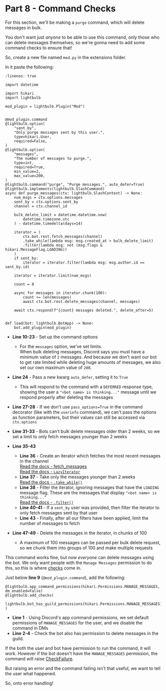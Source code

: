 # Part 8 - Command Checks

For this section, we'll be making a `purge` command, which will delete messages in bulk.

You don't want just *anyone* to be able to use this command, only those who can delete messages themselves, so we're gonna need to add some command checks to ensure that!

So, create a new file named `mod.py` in the extensions folder.

In it paste the following:

```{code-block} python
:linenos: true

import datetime

import hikari
import lightbulb

mod_plugin = lightbulb.Plugin("Mod")


@mod_plugin.command
@lightbulb.option(
    "sent_by",
    "Only purge messages sent by this user.",
    type=hikari.User,
    required=False,
)
@lightbulb.option(
    "messages",
    "The number of messages to purge.",
    type=int,
    required=True,
    min_value=2,
    max_value=200,
)
@lightbulb.command("purge", "Purge messages.", auto_defer=True)
@lightbulb.implements(lightbulb.SlashCommand)
async def purge_messages(ctx: lightbulb.SlashContext) -> None:
    num_msgs = ctx.options.messages
    sent_by = ctx.options.sent_by
    channel = ctx.channel_id

    bulk_delete_limit = datetime.datetime.now(
        datetime.timezone.utc
    ) - datetime.timedelta(days=14)

    iterator = (
        ctx.bot.rest.fetch_messages(channel)
        .take_while(lambda msg: msg.created_at > bulk_delete_limit)
        .filter(lambda msg: not (msg.flags & hikari.MessageFlag.LOADING))
    )
    if sent_by:
        iterator = iterator.filter(lambda msg: msg.author.id == sent_by.id)

    iterator = iterator.limit(num_msgs)

    count = 0

    async for messages in iterator.chunk(100):
        count += len(messages)
        await ctx.bot.rest.delete_messages(channel, messages)

    await ctx.respond(f"{count} messages deleted.", delete_after=5)


def load(bot: lightbulb.BotApp) -> None:
    bot.add_plugin(mod_plugin)
```

- **Line 10-23** - Set up the command options
    - For the `messages` option, we've set limits.  
    When bulk deleting messages, Discord says you must have a minimum value of `2` messages. And because we don't want our bot to get rate limited while deleting huge amounts of messages, we also set our own maximum value of `200`.
- **Line 24** - Pass a new kwarg `auto_defer`, setting it to `True`
    - This will respond to the command with a `DEFERRED` response type, showing the user a `"<bot name> is thinking..."` message until we respond properly after deleting the messages
- **Line 27-28** - If we don't use `pass_options=True` in the command decorator (like with the `userinfo` command), we can't pass the options as function parameters, but their values can still be accessed via `ctx.options`
- **Line 31-33** - Bots can't bulk delete messages older than 2 weeks, so we set a limit to only fetch messages younger than 2 weeks
- **Line 35-43**
    - **Line 36** - Create an iterator which fetches the most recent messages in the channel  
    [Read the docs - fetch_messages](https://www.hikari-py.dev/hikari/api/rest.html#hikari.api.rest.RESTClient.fetch_messages)  
    [Read the docs - `LazyIterator`](https://docs.hikari-py.dev/en/latest/reference/hikari/iterators/#hikari.iterators.LazyIterator)
    - **Line 37** - Take only the messages younger than 2 weeks  
    [Read the docs - `.take_while()`](https://docs.hikari-py.dev/en/latest/reference/hikari/iterators/#hikari.iterators.LazyIterator.take_while)
    - **Line 38** - Filter the iterator, ignoring messages that have the `LOADING` message flag. These are the messages that display `"<bot name> is thinking..."`  
    [Read the docs - `.filter()`](https://docs.hikari-py.dev/en/latest/reference/hikari/iterators/#hikari.iterators.LazyIterator.filter)
    - **Line 40-41** - If a `sent_by` user was provided, then filter the iterator to only fetch messages sent by that user
    - **Line 43** - Finally, after all our filters have been applied, limit the number of messages to fetch  
   
- **Line 47-49** - Delete the messages in the iterator, in chunks of 100
    - A maximum of 100 messages can be passed per bulk delete request, so we chunk them into groups of 100 and make multiple requests

This command works fine, but now *everyone* can delete messages using the bot. We only want people with the `Manage Messages` permission to do this, so this is where [checks](https://hikari-lightbulb.readthedocs.io/en/latest/guides/commands.html#adding-checks-to-commands) come in.

Just below **line 9** (`@mod_plugin.command`), add the following:

```{code-block} python
@lightbulb.app_command_permissions(hikari.Permissions.MANAGE_MESSAGES, dm_enabled=False)
@lightbulb.add_checks(
    lightbulb.bot_has_guild_permissions(hikari.Permissions.MANAGE_MESSAGES),
)
```
- **Line 1** - Using Discord's app command permissions, we set default permissions of `MANAGE_MESSAGES` for the user, and we disable the command in DMs
- **Line 2-4** - Check the bot also has permission to delete messages in the guild.

If the both the user and bot have permission to run the command, it will work. However if the bot doesn't have the `MANAGE_MESSAGES` permission, the command will raise [CheckFailure](https://hikari-lightbulb.readthedocs.io/en/latest/api_references/errors.html#lightbulb.errors.CheckFailure).

But raising an error and the command failing isn't that useful, we want to tell the user what happened.

So, onto error handling!
